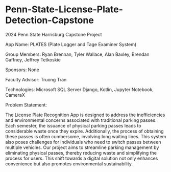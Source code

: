 # Penn-State-License-Plate-Detection-Capstone
2024 Penn State Harrisburg Capstone Project

App Name: PLATES (Plate Logger and Tage Examiner System)

Group Members: Ryan Brennan, Tyler Wallace, Alan Baxley, Brendan Gaffney, Jeffrey Tetkoskie

Sponsors: None

Faculty Advisor: Truong Tran

Technologies: Microsoft SQL Server Django, Kotlin, Jupyter Notebook, CameraX

Problem Statement:

The License Plate Recognition App is designed to address the inefficiencies and environmental concerns associated with traditional parking passes. Each semester, the issuance of physical parking passes leads to considerable waste once they expire. Additionally, the process of obtaining these passes is often cumbersome, involving long waiting lines. This system also poses challenges for individuals who need to switch passes between multiple vehicles. Our project aims to streamline parking management by eliminating physical passes, thereby reducing waste and simplifying the process for users. This shift towards a digital solution not only enhances convenience but also promotes environmental sustainability.

